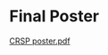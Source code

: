 # Final Poster
[CRSP poster.pdf](https://github.com/user-attachments/files/22711396/CRSP.poster.pdf)
